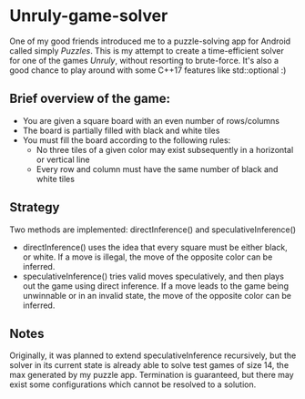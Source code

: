 # Unruly-game-solver

One of my good friends introduced me to a puzzle-solving app for Android called simply _Puzzles_. This is my attempt to create a time-efficient solver for one of the games _Unruly_, without resorting to brute-force. It's also a good chance to play around with some C++17 features like std::optional :)

## Brief overview of the game:
* You are given a square board with an even number of rows/columns
* The board is partially filled with black and white tiles
* You must fill the board according to the following rules:
  * No three tiles of a given color may exist subsequently in a horizontal or vertical line
  * Every row and column must have the same number of black and white tiles

## Strategy
Two methods are implemented: directInference() and speculativeInference()
* directInference() uses the idea that every square must be either black, or white. If a move is illegal, the move of the opposite color can be inferred.
* speculativeInference() tries valid moves speculatively, and then plays out the game using direct inference. If a move leads to the game being unwinnable or in an invalid state, the move of the opposite color can be inferred.

## Notes
Originally, it was planned to extend speculativeInference recursively, but the solver in its current state is already able to solve test games of size 14, the max generated by my puzzle app. Termination is guaranteed, but there may exist some configurations which cannot be resolved to a solution.
